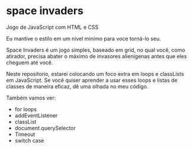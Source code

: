 
# space invaders 

Jogo de JavaScript com HTML e CSS


Eu mantive o estilo em um nivel minimo para voce torná-lo seu. 

Space Invaders é um jogo simples, baseado em grid, no qual você, como atirador, precisa abater o máximo de invasores alienígenas antes que eles cheguem até você.

Neste repositorio, estarei colocando um foco extra em loops e classLists em JavaScript. Se você quiser aprender a usar esses loops e listas de classes de maneira eficaz, dê uma olhada no meu código.


Também vamos ver:

* for loops
* addEventListener
* classList
* document.querySelector
* Timeout
* switch case
